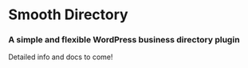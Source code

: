 Smooth Directory
==========

### A simple and flexible WordPress business directory plugin

Detailed info and docs to come!